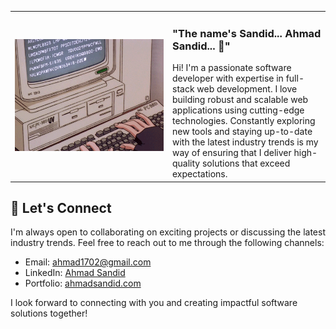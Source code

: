<!-- # 🧐 The name's Sandid... Ahmad Sandid... -->

<table style="display:hidden">
    <tr>
        <td>
            <img src="./assets/typing.gif" height="auto" width="500px" />
        </td>
        <td style="width:50%">
            <h3>"The name's Sandid... Ahmad Sandid... 🧐"</h3>
                Hi! I'm a passionate software developer with expertise in full-stack web development. I love building robust and scalable web applications using cutting-edge technologies. Constantly exploring new tools and staying up-to-date with the latest industry trends is my way of ensuring that I deliver high-quality solutions that exceed expectations.
        </td>
    </tr>
</table>

## 💬 Let's Connect

I'm always open to collaborating on exciting projects or discussing the latest industry trends. Feel free to reach out to me through the following channels:

- Email: [ahmad1702@gmail.com](mailto:ahmad1702@gmail.com)
- LinkedIn: [Ahmad Sandid](https://www.linkedin.com/in/ahmad-sandid-485b59164/)
- Portfolio: [ahmadsandid.com](https://www.ahmadsandid.com)

I look forward to connecting with you and creating impactful software solutions together!

